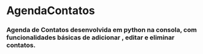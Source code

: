 # AgendaContatos

### Agenda de Contatos desenvolvida em python na consola, com funcionalidades básicas de adicionar , editar e eliminar contatos.
 
